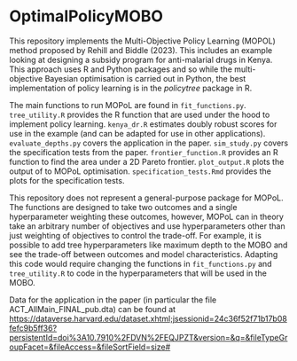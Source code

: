 # OptimalPolicyMOBO

This repository implements the Multi-Objective Policy Learning (MOPOL) method proposed by Rehill and Biddle (2023).
This includes an example looking at designing a subsidy program for anti-malarial drugs in Kenya.
This approach uses R and Python packages and so while the multi-objective Bayesian optimisation is carried out in Python,
the best implementation of policy learning is in the *policytree* package in R.

The main functions to run MOPoL are found in `fit_functions.py`.
`tree_utility.R` provides the R function that are used under the hood to implement policy learning. 
`kenya_dr.R` estimates doubly robust scores for use in the example (and can be adapted for use in other applications).
`evaluate_depths.py` covers the application in the paper.
`sim_study.py` covers the specification tests from the paper.
`frontier_function.R` provides an R function to find the area under a 2D Pareto frontier.
`plot_output.R` plots the output of to MOPoL optimisation.
`specification_tests.Rmd` provides the plots for the specification tests.

This repository does not represent a general-purpose package for MOPoL.
The functions are designed to take two outcomes and a single hyperparameter weighting these outcomes,
however, MOPoL can in theory take an arbitrary number of objectives and use hyperparameters other than just weighting of objectives to control the trade-off.
For example, it is possible to add tree hyperparameters like maximum depth to the MOBO and see the trade-off between
outcomes and model characteristics. 
Adapting this code would require changing the functions in `fit_functions.py` and `tree_utility.R`
to code in the hyperparameters that will be used in the MOBO.

Data for the application in the paper (in particular the file ACT_AllMain_FINAL_pub.dta) can be found at https://dataverse.harvard.edu/dataset.xhtml;jsessionid=24c36f52f71b17b08fefc9b5ff36?persistentId=doi%3A10.7910%2FDVN%2FEQJPZT&version=&q=&fileTypeGroupFacet=&fileAccess=&fileSortField=size#